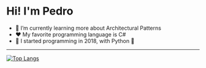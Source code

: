 # Hi! I'm Pedro

- 🌱 I’m currently learning more about Architectural Patterns
- ❤️ My favorite programming language is C#
- 🚀 I started programming in 2018, with Python 🐍

<hr>

[![Top Langs](https://github-readme-stats.vercel.app/api/top-langs/?username=zpdh&layout=donut&theme=ayu-mirage)](https://github.com/anuraghazra/github-readme-stats)


<!--
**zpdh/zpdh** is a ✨ _special_ ✨ repository because its `README.md` (this file) appears on your GitHub profile.

Here are some ideas to get you started:

- 🔭 I’m currently working on ...
- 🌱 I’m currently learning ...
- 👯 I’m looking to collaborate on ...
- 🤔 I’m looking for help with ...
- 💬 Ask me about ...
- 📫 How to reach me: ...
- 😄 Pronouns: ...
- ⚡ Fun fact: ...
-->
